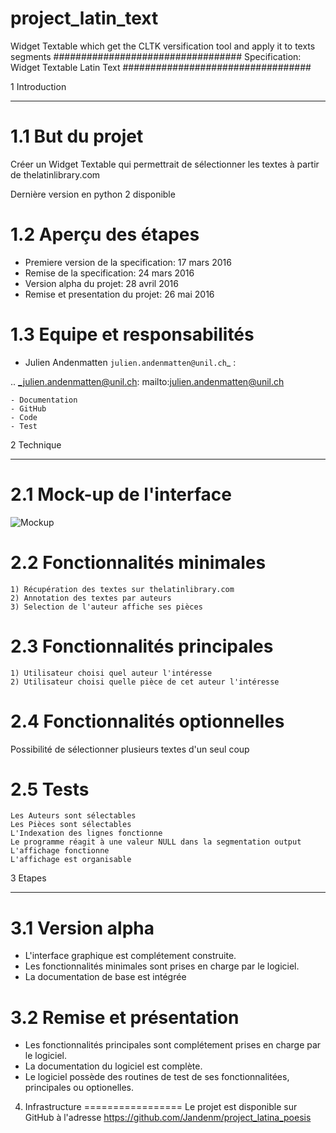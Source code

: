 # project_latin_text
Widget Textable which get the CLTK versification tool and apply it to texts segments
##################################
Specification: Widget Textable Latin Text
##################################



1 Introduction
**************


1.1 But du projet
=================
Créer un Widget Textable qui permettrait de sélectionner les textes à partir de thelatinlibrary.com

Dernière version en python 2 disponible


1.2 Aperçu des étapes
=====================
* Premiere version de la specification: 17 mars 2016
* Remise de la specification: 24 mars 2016
* Version alpha du projet:  28 avril 2016
* Remise et presentation du projet:  26 mai 2016

1.3 Equipe et responsabilités
==============================

* Julien Andenmatten `julien.andenmatten@unil.ch`_ :

.. _julien.andenmatten@unil.ch: mailto:julien.andenmatten@unil.ch

    - Documentation
    - GitHub
    - Code
    - Test



2 Technique
************


2.1 Mock-up de l'interface
==========================
![Mockup](https://cloud.githubusercontent.com/assets/17759898/16052528/dfa3aa26-3264-11e6-97c0-c79d45a04407.png)

2.2 Fonctionnalités minimales
=============================
    1) Récupération des textes sur thelatinlibrary.com
    2) Annotation des textes par auteurs
    3) Selection de l'auteur affiche ses pièces

2.3 Fonctionnalités principales
===============================
    1) Utilisateur choisi quel auteur l'intéresse
    2) Utilisateur choisi quelle pièce de cet auteur l'intéresse

2.4 Fonctionnalités optionnelles
===============================
Possibilité de sélectionner plusieurs textes d'un seul coup


2.5 Tests
=========
    Les Auteurs sont sélectables
    Les Pièces sont sélectables
    L'Indexation des lignes fonctionne
    Le programme réagit à une valeur NULL dans la segmentation output
    L'affichage fonctionne
    L'affichage est organisable


3 Etapes
*********



3.1 Version alpha
=================
* L'interface graphique est complétement construite.
* Les fonctionnalités minimales sont prises en charge par le logiciel.
* La documentation de base est intégrée


3.2 Remise et présentation
==========================
* Les fonctionnalités principales sont complétement prises en charge par le logiciel.
* La documentation du logiciel est complète.
* Le logiciel possède des routines de test de ses fonctionnalitées, principales ou optionelles.


4. Infrastructure
=================
Le projet est disponible sur GitHub à l'adresse https://github.com/Jandenm/project_latina_poesis
